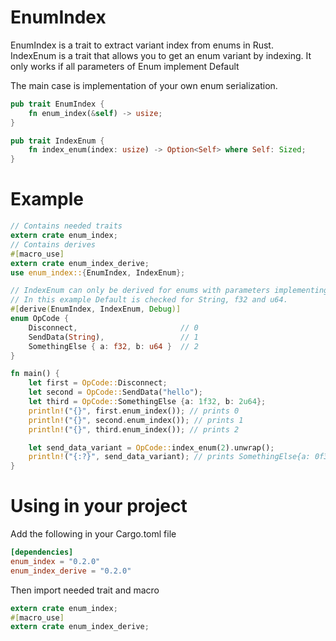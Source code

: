 # EnumIndex
EnumIndex is a trait to extract variant index from enums in Rust.  
IndexEnum is a trait that allows you to get an enum variant by indexing. It only  works if all parameters of Enum implement Default


The main case is implementation of your own enum serialization.

```rust
pub trait EnumIndex {
    fn enum_index(&self) -> usize;
}

pub trait IndexEnum {
    fn index_enum(index: usize) -> Option<Self> where Self: Sized;
}

```

# Example

```rust
// Contains needed traits
extern crate enum_index;
// Contains derives
#[macro_use]
extern crate enum_index_derive;
use enum_index::{EnumIndex, IndexEnum};

// IndexEnum can only be derived for enums with parameters implementing Default
// In this example Default is checked for String, f32 and u64.
#[derive(EnumIndex, IndexEnum, Debug)]
enum OpCode {
    Disconnect,                       // 0
    SendData(String),                 // 1
    SomethingElse { a: f32, b: u64 }  // 2
}

fn main() {
    let first = OpCode::Disconnect;
    let second = OpCode::SendData("hello");
    let third = OpCode::SomethingElse {a: 1f32, b: 2u64};
    println!("{}", first.enum_index()); // prints 0
    println!("{}", second.enum_index()); // prints 1
    println!("{}", third.enum_index()); // prints 2

    let send_data_variant = OpCode::index_enum(2).unwrap();
    println!("{:?}", send_data_variant); // prints SomethingElse{a: 0f32, b: 0u64}
}
```

# Using in your project
Add the following in your Cargo.toml file
```toml
[dependencies]
enum_index = "0.2.0"
enum_index_derive = "0.2.0"
```

Then import needed trait and macro
```rust
extern crate enum_index;
#[macro_use]
extern crate enum_index_derive;
```
